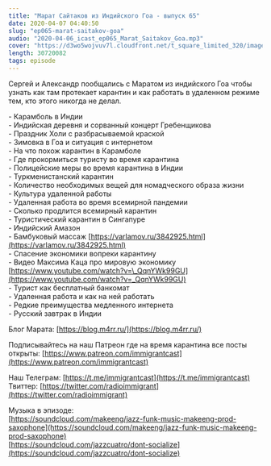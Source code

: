 ```yaml
---
title: "Марат Сайтаков из Индийского Гоа - выпуск 65"
date: 2020-04-07 04:40:50
slug: "ep065-marat-saitakov-goa"
audio: "2020-04-06_icast_ep065_Marat_Saitakov_Goa.mp3"
cover: "https://d3wo5wojvuv7l.cloudfront.net/t_square_limited_320/images.spreaker.com/original/e22d058b873b1d420c07a81ac919a28e.jpg"
length: 30720082
tags: episode
---
```

Сергей и Александр пообщались с Маратом из индийского Гоа чтобы узнать как там протекает карантин и как работать в удаленном режиме тем, кто этого никогда не делал.  
  
\- Карамболь в Индии  
\- Индийская деревня и сорванный концерт Гребенщикова  
\- Праздник Холи с разбрасываемой краской  
\- Зимовка в Гоа и ситуация с интернетом  
\- На что похож карантин в Карамболе  
\- Где прокормиться туристу во время карантина  
\- Полицейские меры во время карантина в Индии  
\- Туркменистанский карантин  
\- Количество необходимых вещей для номадческого образа жизни  
\- Культура удаленной работы  
\- Удаленная работа во время всемирной пандемии  
\- Сколько продлится всемирный карантин  
\- Туристический карантин в Сингапуре  
\- Индийский Амазон  
\- Бамбуковый массаж [https://varlamov.ru/3842925.html](https://varlamov.ru/3842925.html)  
\- Спасение экономики вопреки карантину  
\- Видео Максима Каца про мировую экономику [https://www.youtube.com/watch?v=\_QqnYWk99GU](https://www.youtube.com/watch?v=_QqnYWk99GU)  
\- Турист как бесплатный банкомат  
\- Удаленная работа и как на ней работать  
\- Редкие преимущества медленного интернета  
\- Русский завтрак в Индии  
  
Блог Марата: [https://blog.m4rr.ru/](https://blog.m4rr.ru/)  
  
Подписывайтесь на наш Патреон где на время карантина все посты открыты: [https://www.patreon.com/immigrantcast](https://www.patreon.com/immigrantcast)  
  
Наш Телеграм: [https://t.me/immigrantcast](https://t.me/immigrantcast)  
Твиттер: [https://twitter.com/radioimmigrant](https://twitter.com/radioimmigrant)  
  
Музыка в эпизоде:  
[https://soundcloud.com/makeeng/jazz-funk-music-makeeng-prod-saxophone](https://soundcloud.com/makeeng/jazz-funk-music-makeeng-prod-saxophone)  
[https://soundcloud.com/jazzcuatro/dont-socialize](https://soundcloud.com/jazzcuatro/dont-socialize)

